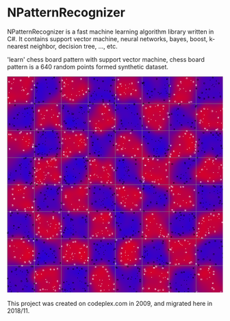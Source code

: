 # NPatternRecognizer
NPatternRecognizer is a fast machine learning algorithm library written in C#. It contains support vector machine, neural networks, bayes, boost, k-nearest neighbor, decision tree, ..., etc.

'learn' chess board pattern with support vector machine, chess board pattern is a 640 random points formed synthetic dataset.

![image](https://github.com/foamliu/NPatternRecognizer/raw/master/images/chessboard.png)

This project was created on codeplex.com in 2009, and migrated here in 2018/11.
